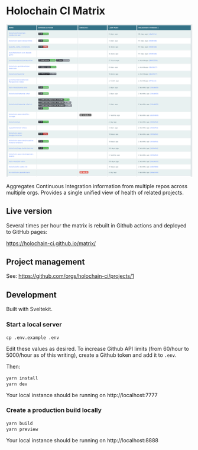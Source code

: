 # Holochain CI Matrix

![Screenshot of CI Matrix in action](doc/img/matrix1.png)

Aggregates Continuous Integration information from multiple repos across multiple orgs. Provides a single unified view of health of related projects.

## Live version 

Several times per hour the matrix is rebuilt in Github actions and deployed to GitHub pages:

https://holochain-ci.github.io/matrix/

## Project management

See: https://github.com/orgs/holochain-ci/projects/1

## Development

Built with Sveltekit.

### Start a local server

```
cp .env.example .env
```

Edit these values as desired. To increase Github API limits (from 60/hour to 5000/hour as of this writing), create a Github token and add it to `.env`.

Then:

```
yarn install
yarn dev
```

Your local instance should be running on http://localhost:7777

### Create a production build locally

```
yarn build
yarn preview
```

Your local instance should be running on http://localhost:8888
